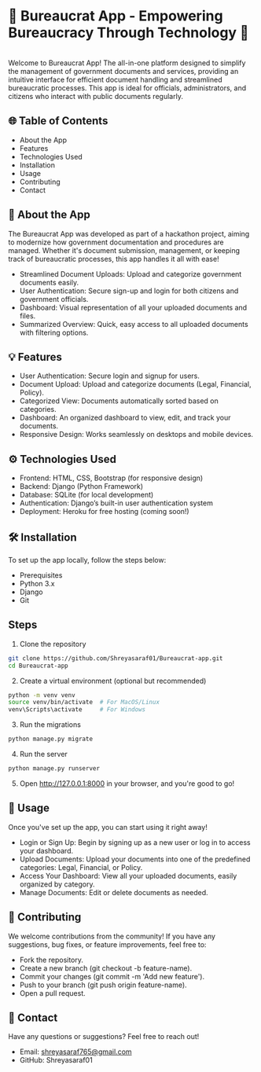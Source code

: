 <h1>🚀 Bureaucrat App - Empowering Bureaucracy Through Technology 🌟</h1>
<br>
Welcome to Bureaucrat App! The all-in-one platform designed to simplify the management of government documents and services, providing an intuitive interface for efficient document handling and streamlined bureaucratic processes. This app is ideal for officials, administrators, and citizens who interact with public documents regularly.
<h2>🌐 Table of Contents</h2>

* About the App<br>
* Features<br>
* Technologies Used<br>
* Installation<br>
* Usage<br>
* Contributing<br>
* Contact<br>
<h2>📌 About the App</h2>
The Bureaucrat App was developed as part of a hackathon project, aiming to modernize how government documentation and procedures are managed. Whether it's document submission, management, or keeping track of bureaucratic processes, this app handles it all with ease!

* Streamlined Document Uploads: Upload and categorize government documents easily.<br>
* User Authentication: Secure sign-up and login for both citizens and government officials.<br>
* Dashboard: Visual representation of all your uploaded documents and files.<br>
* Summarized Overview: Quick, easy access to all uploaded documents with filtering options.<br>

<h2>💡 Features</h2>

* User Authentication: Secure login and signup for users.<br>
* Document Upload: Upload and categorize documents (Legal, Financial, Policy).<br>
* Categorized View: Documents automatically sorted based on categories.<br>
* Dashboard: An organized dashboard to view, edit, and track your documents.<br>
* Responsive Design: Works seamlessly on desktops and mobile devices.<br>

<h2>⚙️ Technologies Used</h2>

* Frontend: HTML, CSS, Bootstrap (for responsive design)<br>
* Backend: Django (Python Framework)<br>
* Database: SQLite (for local development)<br>
* Authentication: Django’s built-in user authentication system<br>
* Deployment: Heroku for free hosting (coming soon!)<br>

<h2>🛠️ Installation</h2>

To set up the app locally, follow the steps below:

* Prerequisites<br>
* Python 3.x<br>
* Django<br>
* Git<br>

<h2>Steps</h2>

1. Clone the repository
```bash
git clone https://github.com/Shreyasaraf01/Bureaucrat-app.git
cd Bureaucrat-app
```
2. Create a virtual environment (optional but recommended)
```bash
python -m venv venv
source venv/bin/activate  # For MacOS/Linux
venv\Scripts\activate     # For Windows
```
3. Run the migrations
```bash
python manage.py migrate
```
4. Run the server
```bash
python manage.py runserver
```
5. Open http://127.0.0.1:8000 in your browser, and you're good to go!

<h2>📱 Usage</h2>
Once you've set up the app, you can start using it right away!<br>

* Login or Sign Up: Begin by signing up as a new user or log in to access your dashboard.<br>
* Upload Documents: Upload your documents into one of the predefined categories: Legal, Financial, or Policy.<br>
* Access Your Dashboard: View all your uploaded documents, easily organized by category.<br>
* Manage Documents: Edit or delete documents as needed.<br>

<h2>🤝 Contributing</h2>
We welcome contributions from the community! If you have any suggestions, bug fixes, or feature improvements, feel free to:

* Fork the repository.
* Create a new branch (git checkout -b feature-name).<br>
* Commit your changes (git commit -m 'Add new feature').<br>
* Push to your branch (git push origin feature-name).<br>
* Open a pull request.<br>

<h2>📧 Contact</h2>
Have any questions or suggestions? Feel free to reach out!<br>

* Email: shreyasaraf765@gmail.com<br>
* GitHub: Shreyasaraf01<br>
